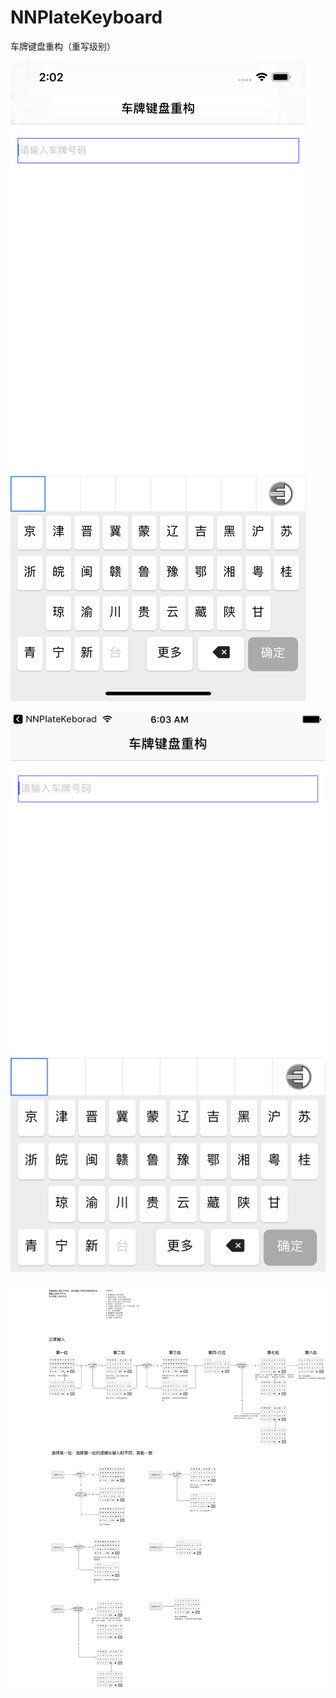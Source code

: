 # NNPlateKeyboard
车牌键盘重构（重写级别）

![iPhone X](https://github.com/shang1219178163/NNPlateKeyboard/blob/master/Screen%20Shot/Screen%20Shot%20-%20iPhone%20Xs%20Max.png?raw=true)

![iPhone](https://github.com/shang1219178163/NNPlateKeyboard/blob/master/Screen%20Shot/Screen%20Shot%20-%20iPhone%206s%20Plus.png?raw=true)

![键盘逻辑](https://github.com/shang1219178163/NNPlateKeyboard/blob/master/%E9%94%AE%E7%9B%98%E9%80%BB%E8%BE%91.png?raw=true)


